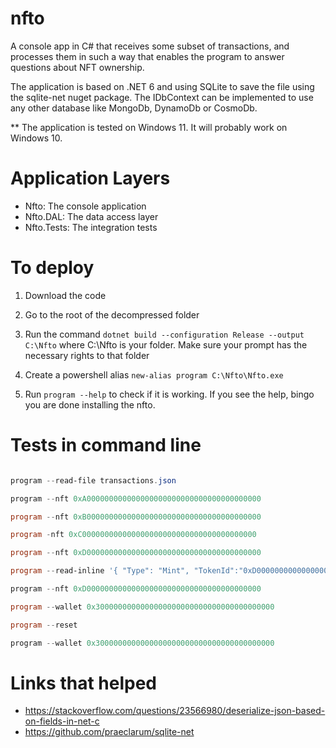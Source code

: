 # nfto
A console app in C# that receives some subset of transactions, and processes them in such a way that enables the program
to answer questions about NFT ownership.

The application is based on .NET 6 and using SQLite to save the file using the sqlite-net nuget package.
The IDbContext can be implemented to use any other database like MongoDb, DynamoDb or CosmoDb.

** The application is tested on Windows 11. It will probably work on Windows 10.

# Application Layers
- Nfto: The console application
- Nfto.DAL: The data access layer
- Nfto.Tests: The integration tests

# To deploy

1. Download the code

2. Go to the root of the decompressed folder

3. Run the command `dotnet build --configuration Release --output C:\Nfto` where C:\Nfto is your folder. Make sure your prompt has the necessary rights to that folder

4. Create a powershell alias `new-alias program C:\Nfto\Nfto.exe`

5. Run `program --help` to check if it is working. If you see the help, bingo you are done installing the nfto.


# Tests in command line

```powershell

program --read-file transactions.json

program --nft 0xA000000000000000000000000000000000000000

program --nft 0xB000000000000000000000000000000000000000

program -nft 0xC000000000000000000000000000000000000000

program --nft 0xD000000000000000000000000000000000000000

program --read-inline '{ "Type": "Mint", "TokenId":"0xD000000000000000000000000000000000000000", "Address":"0x1000000000000000000000000000000000000000"}'

program --nft 0xD000000000000000000000000000000000000000

program --wallet 0x3000000000000000000000000000000000000000

program --reset

program --wallet 0x3000000000000000000000000000000000000000

```


# Links that helped

- https://stackoverflow.com/questions/23566980/deserialize-json-based-on-fields-in-net-c
- https://github.com/praeclarum/sqlite-net